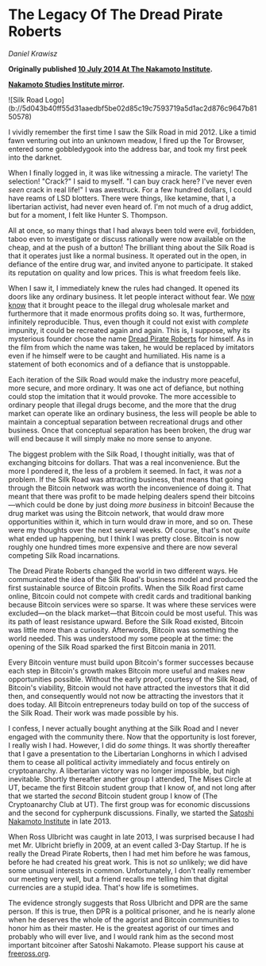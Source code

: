 # The Legacy Of The Dread Pirate Roberts

_Daniel Krawisz_

**Originally published [10 July 2014 At The Nakamoto Institute](https://nakamotoinstitute.org/mempool/the-legacy-of-the-dread-pirate-roberts/).**

**[Nakamoto Studies Institute mirror](https://nakamotostudies.org/literature/the-legacy-of-the-dread-pirate-roberts/).**

<div class="my-4 text-center">![Silk Road Logo](b://5d043b40ff55d31aaedbf5be02d85c19c7593719a5d1ac2d876c9647b8150578)</div>

I vividly remember the first time I saw the Silk Road in mid 2012\. Like a timid fawn venturing out into an unknown meadow, I fired up the Tor Browser, entered some gobbledygook into the address bar, and took my first peek into the darknet.

When I finally logged in, it was like witnessing a miracle. The variety! The selection! "Crack?" I said to myself. "I can buy crack here? I've never even _seen_ crack in real life!" I was awestruck. For a few hundred dollars, I could have reams of LSD blotters. There were things, like ketamine, that I, a libertarian activist, had never even heard of. I'm not much of a drug addict, but for a moment, I felt like Hunter S. Thompson.

All at once, so many things that I had always been told were evil, forbidden, taboo even to investigate or discuss rationally were now available on the cheap, and at the push of a button! The brilliant thing about the Silk Road is that it operates just like a normal business. It operated out in the open, in defiance of the entire drug war, and invited anyone to participate. It staked its reputation on quality and low prices. This is what freedom feels like.

When I saw it, I immediately knew the rules had changed. It opened its doors like any ordinary business. It let people interact without fear. We [now know](b://7e0ff83efd4e49e123e6ec64cc3f2355ef0804792671ef367809d3967676c7e8) that it brought peace to the illegal drug wholesale market and furthermore that it made enormous profits doing so. It was, furthermore, infinitely reproducible. Thus, even though it could not exist with _complete_ impunity, it could be recreated again and again. This is, I suppose, why its mysterious founder chose the name [Dread Pirate Roberts](http://www.forbes.com/sites/andygreenberg/2013/04/29/collected-quotations-of-the-dread-pirate-roberts-founder-of-the-drug-site-silk-road-and-radical-libertarian/) for himself. As in the film from which the name was taken, he would be replaced by imitators even if he himself were to be caught and humiliated. His name is a statement of both economics and of a defiance that is unstoppable.

Each iteration of the Silk Road would make the industry more peaceful, more secure, and more ordinary. It was one act of defiance, but nothing could stop the imitation that it would provoke. The more accessible to ordinary people that illegal drugs become, and the more that the drug market can operate like an ordinary business, the less will people be able to maintain a conceptual separation between recreational drugs and other business. Once that conceptual separation has been broken, the drug war will end because it will simply make no more sense to anyone.

The biggest problem with the Silk Road, I thought initially, was that of exchanging bitcoins for dollars. That was a real inconvenience. But the more I pondered it, the less of a problem it seemed. In fact, it was _not_ a problem. If the Silk Road was attracting business, that means that going through the Bitcoin network was worth the inconvenience of doing it. That meant that there was profit to be made helping dealers spend their bitcoins—which could be done by just doing _more business_ in bitcoin! Because the drug market was using the Bitcoin network, that would draw more opportunities within it, which in turn would draw in more, and so on. These were my thoughts over the next several weeks. Of course, that's not _quite_ what ended up happening, but I think I was pretty close. Bitcoin is now roughly one hundred times more expensive and there are now several competing Silk Road incarnations.

The Dread Pirate Roberts changed the world in two different ways. He communicated the idea of the Silk Road's business model and produced the first sustainable source of Bitcoin profits. When the Silk Road first came online, Bitcoin could not compete with credit cards and traditional banking because Bitcoin services were so sparse. It was where these services were excluded—on the black market—that Bitcoin could be most useful. This was its path of least resistance upward. Before the Silk Road existed, Bitcoin was little more than a curiosity. Afterwords, Bitcoin was something the world needed. This was understood my some people at the time: the opening of the Silk Road sparked the first Bitcoin mania in 2011.

Every Bitcoin venture must build upon Bitcoin's former successes because each step in Bitcoin's growth makes Bitcoin more useful and makes new opportunities possible. Without the early proof, courtesy of the Silk Road, of Bitcoin's viability, Bitcoin would not have attracted the investors that it did then, and consequently would not now be attracting the investors that it does today. All Bitcoin entrepreneurs today build on top of the success of the Silk Road. Their work was made possible by his.

I confess, I never actually bought anything at the Silk Road and I never engaged with the community there. Now that the opportunity is lost forever, I really wish I had. However, I did do _some_ things. It was shortly thereafter that I gave a presentation to the Libertarian Longhorns in which I advised them to cease all political activity immediately and focus entirely on cryptoanarchy. A libertarian victory was no longer impossible, but nigh inevitable. Shortly thereafter another group I attended, The Mises Circle at UT, became the first Bitcoin student group that I know of, and not long after that we started the _second_ Bitcoin student group I know of (The Cryptoanarchy Club at UT). The first group was for economic discussions and the second for cypherpunk discussions. Finally, we started the [Satoshi Nakamoto Institute](http://nakamotoinstitute.org/) in late 2013.

When Ross Ulbricht was caught in late 2013, I was surprised because I had met Mr. Ulbricht briefly in 2009, at an event called 3-Day Startup. If he is really the Dread Pirate Roberts, then I had met him before he was famous, before he had created his great work. This is not _so_ unlikely; we did have some unusual interests in common. Unfortunately, I don't really remember our meeting very well, but a friend recalls me telling him that digital currencies are a stupid idea. That's how life is sometimes.

The evidence strongly suggests that Ross Ulbricht and DPR are the same person. If this is true, then DPR is a political prisoner, and he is nearly alone when he deserves the whole of the agorist and Bitcoin communities to honor him as their master. He is the greatest agorist of our times and probably who will ever live, and I would rank him as the second most important bitcoiner after Satoshi Nakamoto. Please support his cause at [freeross.org](http://freeross.org/).

